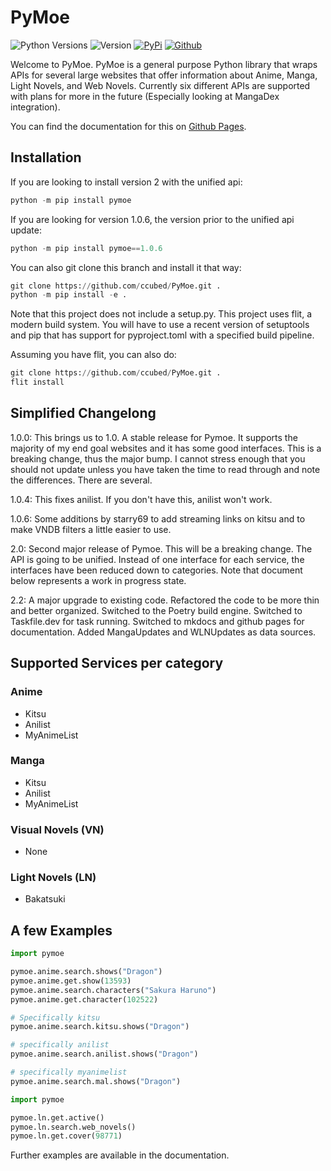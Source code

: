 # PyMoe
![Python Versions](https://img.shields.io/pypi/pyversions/pymoe?style=for-the-badge)
![Version](https://img.shields.io/badge/Version-2.2-blue?style=for-the-badge)
[![PyPi](https://img.shields.io/badge/pypi-3775A9?style=for-the-badge&logo=pypi&logoColor=white)](https://pypi.org/project/PyMoe/)
[![Github](https://img.shields.io/badge/GitHub-100000?style=for-the-badge&logo=github&logoColor=white)](https://github.com/ccubed/pymoe)

Welcome to PyMoe. PyMoe is a general purpose Python library that wraps APIs for several large websites that offer information about Anime, Manga, Light Novels, and Web Novels. Currently six different APIs are supported with plans for more in the future (Especially looking at MangaDex integration).

You can find the documentation for this on [Github Pages](https://ccubed.github.io/PyMoe/).

## Installation
If you are looking to install version 2 with the unified api:
```python
python -m pip install pymoe
```

If you are looking for version 1.0.6, the version prior to the unified api update:
```python
python -m pip install pymoe==1.0.6
```

You can also git clone this branch and install it that way:
```python
git clone https://github.com/ccubed/PyMoe.git .
python -m pip install -e .
```

Note that this project does not include a setup.py. This project uses flit, a modern build system. You will have to use a recent version of setuptools and pip that has support for pyproject.toml with a specified build pipeline. 

Assuming you have flit, you can also do:
```python
git clone https://github.com/ccubed/PyMoe.git .
flit install
```

## Simplified Changelong

1.0.0:
This brings us to 1.0. A stable release for Pymoe. It supports the majority of my end goal websites and it has some good interfaces. This is a breaking change, thus the major bump. I cannot stress enough that you should not update unless you have taken the time to read through and note the differences. There are several.

1.0.4:
This fixes anilist. If you don't have this, anilist won't work.

1.0.6:
Some additions by starry69 to add streaming links on kitsu and to make VNDB filters a little easier to use.

2.0:
Second major release of Pymoe. This will be a breaking change. The API is going to be unified. Instead of one interface for each service, the interfaces have been reduced down to categories. Note that document below represents a work in progress state.

2.2: 
A major upgrade to existing code. Refactored the code to be more thin and better organized. Switched to the Poetry build engine. Switched to Taskfile.dev for task running. Switched to mkdocs and github pages for documentation. Added MangaUpdates and WLNUpdates as data sources.

## Supported Services per category

### Anime
- Kitsu
- Anilist
- MyAnimeList

### Manga
- Kitsu
- Anilist
- MyAnimeList

### Visual Novels (VN)
- None

### Light Novels (LN)
- Bakatsuki

## A few Examples

```python
import pymoe

pymoe.anime.search.shows("Dragon")
pymoe.anime.get.show(13593)
pymoe.anime.search.characters("Sakura Haruno")
pymoe.anime.get.character(102522)

# Specifically kitsu
pymoe.anime.search.kitsu.shows("Dragon")

# specifically anilist
pymoe.anime.search.anilist.shows("Dragon")

# specifically myanimelist
pymoe.anime.search.mal.shows("Dragon")
```

```python
import pymoe

pymoe.ln.get.active()
pymoe.ln.search.web_novels()
pymoe.ln.get.cover(98771)
```

Further examples are available in the documentation.